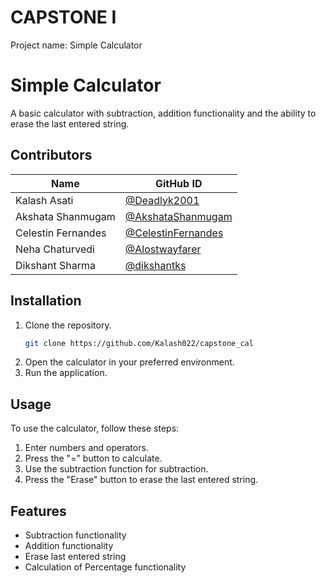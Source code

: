 # CAPSTONE I

Project name: Simple Calculator

# Simple Calculator

A basic calculator with subtraction, addition functionality and the ability to erase the last entered string.

## Contributors

| Name               | GitHub ID                                                  |
| ------------------ | ---------------------------------------------------------- |
| Kalash Asati       | [@Deadlyk2001](https://github.com/Kalash022)               |
| Akshata Shanmugam  | [@AkshataShanmugam](https://github.com/AkshataShanmugam)   |
| Celestin Fernandes | [@CelestinFernandes](https://github.com/CelestinFernandes) |
| Neha Chaturvedi    | [@Alostwayfarer](https://github.com/Alostwayfarer)         |
| Dikshant Sharma    | [@dikshantks](https://github.com/dikshantks)               |

## Installation

1. Clone the repository.
   ```bash
   git clone https://github.com/Kalash022/capstone_cal
   ```
2. Open the calculator in your preferred environment.
3. Run the application.

## Usage

To use the calculator, follow these steps:

1. Enter numbers and operators.
2. Press the "=" button to calculate.
3. Use the subtraction function for subtraction.
4. Press the "Erase" button to erase the last entered string.

## Features

- Subtraction functionality
- Addition functionality
- Erase last entered string
- Calculation of Percentage functionality
